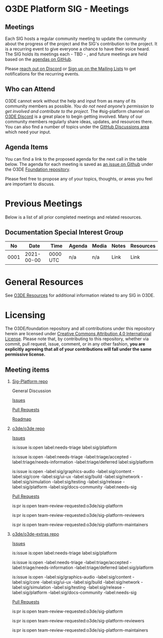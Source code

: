 # O3DE Platform SIG - Meetings

## Meetings

Each SIG hosts a regular community meeting to update the community about the progress of the project and the SIG's contribution to the project. It is a recurring event to give everyone a chance to have their voice heard. The SIG holds its meetings each - TBD - , and future meetings are held based on the [agendas on GitHub](https://github.com/o3de/foundation/issues?q=is%3Aopen+label%3Asig%2Fplatform+label%3Amtg-agenda+).

Please [reach out on Discord](https://discord.gg/p3padwr58u) or [Sign up on the Mailing Lists](https://lists.o3de.org/groups) to get notifications for the recurring events.

## Who can Attend

O3DE cannot work without the help and input from as many of its community members as possible. *You do not need anyone’s permission to get involved and contribute to the project.* The #sig-platform channel on [O3DE Discord](https://discord.gg/Mc6jStmuMK) is a great place to begin getting involved. Many of our community members regularly share ideas, updates, and resources there. You can also find a number of topics under the [GitHub Discussions area](https://github.com/o3de/foundation/discussions) which need your input.

## Agenda Items

You can find a link to the proposed agenda for the next call in the table below. The agenda for each meeting is saved as [an issue on Github](https://github.com/o3de/foundation/issues?q=label%3Asig%2Fplatform+label%3Amtg-agenda+) under the O3DE [Foundation repository](https://github.com/o3de/foundation).

Please feel free to propose any of your topics, thoughts, or areas you feel are important to discuss.

# Previous Meetings

Below is a list of all prior completed meetings and related resources.

## Documentation Special Interest Group

| No   | Date       | Time | Agenda  | Media | Notes | Resources |
| ---- | ---------- | ---- | ------- | ----- | ----- | ---- |
| 0001 | 2021-00-00 | 0000 UTC | n/a | n/a | Link | Link |

# General Resources

See [O3DE Resources](https://o3de.github.io/o3de/foundation) for additional information related to any SIG in O3DE.

# Licensing

The O3DE/foundation repository and all contributions under this repository herein are licensed under [Creative Commons Attribution 4.0 International License](http://creativecommons.org/licenses/by/4.0/). Please note that, by contributing to this repository, whether via commit, pull request, issue, comment, or in any other fashion, **you are explicitly agreeing that all of your contributions will fall under the same permissive license.**

## Meeting items
1. [Sig-Platform repo](https://github.com/o3de/sig-platform)
    
    General Discussion
    
    [Issues](https://github.com/o3de/sig-platform/issues)
    
    [Pull Requests](https://github.com/o3de/sig-platform/pulls)
    
    [Roadmap](https://github.com/orgs/o3de/projects/20)

2. [o3de/o3de repo](https://github.com/o3de/o3de)
    
    [Issues](https://github.com/o3de/o3de/issues)
    
      is:issue is:open label:needs-triage label:sig/platform 
    
      is:issue is:open -label:needs-triage -label:triage/accepted -label:triage/needs-information -label:triage/deferred label:sig/platform  
    
      is:issue is:open -label:sig/graphics-audio -label:sig/content -label:sig/core -label:sig/ui-ux -label:sig/build -label:sig/network -label:sig/simulation -label:sig/testing  -label:sig/release -label:sig/platform -label:sig/docs-community -label:needs-sig
    
    [Pull Requests](https://github.com/o3de/o3de/pulls)
    
      is:pr is:open team-review-requested:o3de/sig-platform
    
      is:pr is:open team-review-requested:o3de/sig-platform-reviewers
    
      is:pr is:open team-review-requested:o3de/sig-platform-maintainers

3. [o3de/o3de-extras repo](https://github.com/o3de/o3de-extras)
    
    [Issues](https://github.com/o3de/o3de-extras/issues)
    
      is:issue is:open label:needs-triage label:sig/platform 
      
      is:issue is:open -label:needs-triage -label:triage/accepted -label:triage/needs-information -label:triage/deferred label:sig/platform  
      
      is:issue is:open -label:sig/graphics-audio -label:sig/content -label:sig/core -label:sig/ui-ux -label:sig/build -label:sig/network -label:sig/simulation -label:sig/testing  -label:sig/release -label:sig/platform -label:sig/docs-community -label:needs-sig
    
    [Pull Requests](https://github.com/o3de-extras/pulls)
    
      is:pr is:open team-review-requested:o3de/sig-platform
      
      is:pr is:open team-review-requested:o3de/sig-platform-reviewers
      
      is:pr is:open team-review-requested:o3de/sig-platform-maintainers



 
